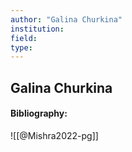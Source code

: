 ```yaml
---
author: "Galina Churkina"
institution:
field:
type:
---
```


## Galina Churkina
#### Bibliography:

![[@Mishra2022-pg]]